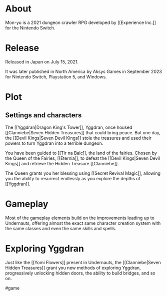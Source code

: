 # About
Mon-yu is a 2021 dungeon crawler RPG developed by [[Experience Inc.]] for the Nintendo Switch.
# Release
Released in Japan on July 15, 2021.

It was later published in North America by Aksys Games in September 2023 for Nintendo Switch, Playstation 5, and Windows.
# Plot
## Settings and characters
The [[Yggdran|Dragon King's Tower]], Yggdran, once housed [[Clanniebe|Seven Hidden Treasures]] that could bring peace. But one day, the [[Devil Kings|Seven Devil Kings]] stole the treasures and used their powers to turn Yggdran into a terrible dungeon.

You have been guided to [[Tir na Balc]], the land of the fairies. Chosen by the Queen of the Fairies, [[Eternia]], to defeat the [[Devil Kings|Seven Devil Kings]] and retrieve the Hidden Treasure [[Clanniebe]].

The Queen grants you her blessing using [[Secret Revival Magic]], allowing you the ability to resurrect endlessly as you explore the depths of [[Yggdran]].
# Gameplay
Most of the gameplay elements build on the improvements leading up to Undernauts, offering almost the exact same character creation system with the same classes and even the same skills and spells.
# Exploring Yggdran
Just like the [[Yomi Flowers]] present in Undernauts, the [[Clanniebe|Seven Hidden Treasures]] grant you new methods of exploring Yggdran, progressively unlocking hidden doors, the ability to build bridges, and so on.

#game